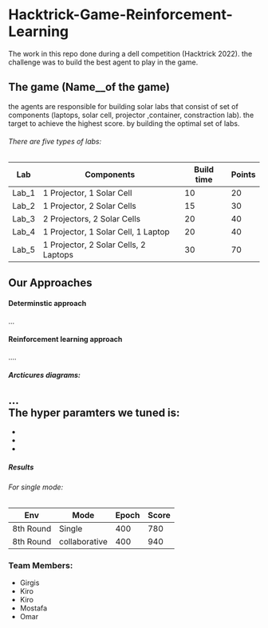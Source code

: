# Hacktrick-Game-Reinforcement-Learning
The work in this repo done during a dell competition (Hacktrick 2022). the challenge was to build the best agent to play in the game.

## The game (Name__of the game)
the agents are responsible for building solar labs that consist of set of components (laptops, solar cell, projector ,container, constraction lab). the target to achieve the highest score. by building the optimal set of labs. <br />
###### There are five types of labs:

| Lab | Components |Build time  | Points |
| ------------- | -------------  |------------- | ------------- |
| Lab_1 |1 Projector, 1 Solar Cell |10  | 20 |
| Lab_2 |1 Projector, 2 Solar Cells|15  | 30  |
| Lab_3 |2 Projectors, 2 Solar Cells |20  | 40 |
| Lab_4 |1 Projector, 1 Solar Cell, 1 Laptop|20  | 40  |
| Lab_5 |1 Projector, 2 Solar Cells, 2 Laptops |30  | 70 |


## Our Approaches
#### Determinstic approach
...

#### Reinforcement learning approach
....
##### Arcticures diagrams:
... <br />
The hyper paramters we tuned is:
- 
- 
- 
- 

##### Results
###### For single mode:
| Env | Mode |Epoch  | Score |
| ------------- | -------------  |------------- | ------------- |
| 8th Round |Single |400  | 780 |
| 8th Round |collaborative|400  | 940  |



### Team Members:
- Girgis
- Kiro
- Kiro
- Mostafa
- Omar
